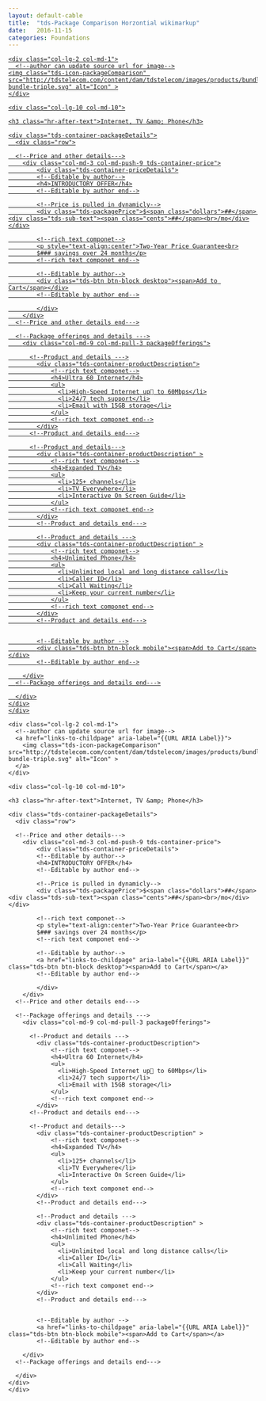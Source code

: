 ```yaml
---
layout: default-cable
title:  "tds-Package Comparison Horzontial wikimarkup"
date:   2016-11-15
categories: Foundations
---
```



<!--container for package sections-->
<div class="tds-packages container">
<div class="row">


<!--CWS Horzontial Package --->
<section class="col-xs-12 col-sm-6 col-md-12 col-lg-12 {{CUSTOM CSS CLASS}}">

<!--If you want the whole section to link opening tag  --->
<a href="links-to-childpage" aria-label="{{URL ARIA Label}}"><span class="linkOverlay"></span>
  <!--If you want the whole section to link opening tag end--->

<div class="row">

    <div class="col-lg-2 col-md-1">
      <!--author can update source url for image-->
    <img class="tds-icon-packageComparison" src="http://tdstelecom.com/content/dam/tdstelecom/images/products/bundles/icon-bundle-triple.svg" alt="Icon" >
    </div>

    <div class="col-lg-10 col-md-10">
  <!--Package name--->
    <h3 class="hr-after-text">Internet, TV &amp; Phone</h3>
  <!--Package name end--->

    <div class="tds-container-packageDetails">
      <div class="row">

      <!--Price and other details--->
        <div class="col-md-3 col-md-push-9 tds-container-price">
            <div class="tds-container-priceDetails">
            <!--Editable by author-->
            <h4>INTRODUCTORY OFFER</h4>
            <!--Editable by author end-->

            <!--Price is pulled in dynamicly-->
            <div class="tds-packagePrice">$<span class="dollars">##</span> <div class="tds-sub-text"><span class="cents">##</span><br>/mo</div></div>

            <!--rich text componet-->
            <p style="text-align:center">Two-Year Price Guarantee<br>
            $### savings over 24 months</p>
            <!--rich text componet end-->

            <!--Editable by author-->
            <div class="tds-btn btn-block desktop"><span>Add to Cart</span></div>
            <!--Editable by author end-->

            </div>
        </div>
      <!--Price and other details end--->

      <!--Package offerings and details --->
        <div class="col-md-9 col-md-pull-3 packageOfferings">

          <!--Product and details --->
            <div class="tds-container-productDescription">
                <!--rich text componet-->
                <h4>Ultra 60 Internet</h4>
                <ul>
                  <li>High-Speed Internet up to 60Mbps</li>
                  <li>24/7 tech support</li>
                  <li>Email with 15GB storage</li>
                </ul>
                <!--rich text componet end-->
            </div>
          <!--Product and details end--->

          <!--Product and details--->
            <div class="tds-container-productDescription" >
                <!--rich text componet-->
                <h4>Expanded TV</h4>
                <ul>
                  <li>125+ channels</li>
                  <li>TV Everywhere</li>
                  <li>Interactive On Screen Guide</li>
                </ul>
                <!--rich text componet end-->
            </div>
            <!--Product and details end--->

            <!--Product and details --->
            <div class="tds-container-productDescription" >
                <!--rich text componet-->
                <h4>Unlimited Phone</h4>
                <ul>
                  <li>Unlimited local and long distance calls</li>
                  <li>Caller ID</li>
                  <li>Call Waiting</li>
                  <li>Keep your current number</li>
                </ul>
                <!--rich text componet end-->
            </div>
            <!--Product and details end--->


            <!--Editable by author -->
            <div class="tds-btn btn-block mobile"><span>Add to Cart</span></div>
            <!--Editable by author end-->

        </div>
      <!--Package offerings and details end--->

      </div>
    </div>
    </div>
</div>

<!--If you want the whole section to link closing tag--->
</a>
<!--If you want the whole section to link closing tag end--->
</section>
<!--CWS Horzontial Package end --->



<!--CWS Horzontial Package  WITHOUT wrapping <a> --->
<section class="col-xs-12 col-sm-6 col-md-12 col-lg-12 {{CUSTOM CSS CLASS}}">

<!--If you want the whole section to link opening tag  --->
<!--<a href="links-to-childpage" aria-label="{{URL ARIA Label}}"><span class="linkOverlay"></span>-->
  <!--If you want the whole section to link opening tag end--->

<div class="row">

    <div class="col-lg-2 col-md-1">
      <!--author can update source url for image-->
      <a href="links-to-childpage" aria-label="{{URL ARIA Label}}">
        <img class="tds-icon-packageComparison" src="http://tdstelecom.com/content/dam/tdstelecom/images/products/bundles/icon-bundle-triple.svg" alt="Icon" >
      </a>
    </div>

    <div class="col-lg-10 col-md-10">
  <!--Package name--->
    <h3 class="hr-after-text">Internet, TV &amp; Phone</h3>
  <!--Package name end--->

    <div class="tds-container-packageDetails">
      <div class="row">

      <!--Price and other details--->
        <div class="col-md-3 col-md-push-9 tds-container-price">
            <div class="tds-container-priceDetails">
            <!--Editable by author-->
            <h4>INTRODUCTORY OFFER</h4>
            <!--Editable by author end-->

            <!--Price is pulled in dynamicly-->
            <div class="tds-packagePrice">$<span class="dollars">##</span> <div class="tds-sub-text"><span class="cents">##</span><br>/mo</div></div>

            <!--rich text componet-->
            <p style="text-align:center">Two-Year Price Guarantee<br>
            $### savings over 24 months</p>
            <!--rich text componet end-->

            <!--Editable by author-->
            <a href="links-to-childpage" aria-label="{{URL ARIA Label}}" class="tds-btn btn-block desktop"><span>Add to Cart</span></a>
            <!--Editable by author end-->

            </div>
        </div>
      <!--Price and other details end--->

      <!--Package offerings and details --->
        <div class="col-md-9 col-md-pull-3 packageOfferings">

          <!--Product and details --->
            <div class="tds-container-productDescription">
                <!--rich text componet-->
                <h4>Ultra 60 Internet</h4>
                <ul>
                  <li>High-Speed Internet up to 60Mbps</li>
                  <li>24/7 tech support</li>
                  <li>Email with 15GB storage</li>
                </ul>
                <!--rich text componet end-->
            </div>
          <!--Product and details end--->

          <!--Product and details--->
            <div class="tds-container-productDescription" >
                <!--rich text componet-->
                <h4>Expanded TV</h4>
                <ul>
                  <li>125+ channels</li>
                  <li>TV Everywhere</li>
                  <li>Interactive On Screen Guide</li>
                </ul>
                <!--rich text componet end-->
            </div>
            <!--Product and details end--->

            <!--Product and details --->
            <div class="tds-container-productDescription" >
                <!--rich text componet-->
                <h4>Unlimited Phone</h4>
                <ul>
                  <li>Unlimited local and long distance calls</li>
                  <li>Caller ID</li>
                  <li>Call Waiting</li>
                  <li>Keep your current number</li>
                </ul>
                <!--rich text componet end-->
            </div>
            <!--Product and details end--->


            <!--Editable by author -->
            <a href="links-to-childpage" aria-label="{{URL ARIA Label}}" class="tds-btn btn-block mobile"><span>Add to Cart</span></a>
            <!--Editable by author end-->

        </div>
      <!--Package offerings and details end--->

      </div>
    </div>
    </div>
</div>

<!--If you want the whole section to link closing tag--->
<!--</a>-->
<!--If you want the whole section to link closing tag end--->
</section>
<!--CWS Horzontial Package end --->




<!--Rule: Place this after every 2 sections -->
<div class="clearfix visible-sm-block"></div>
<!--Rule: Place this after every 2 sections end-->



</div>
</div>
<!--container for package sections end-->
